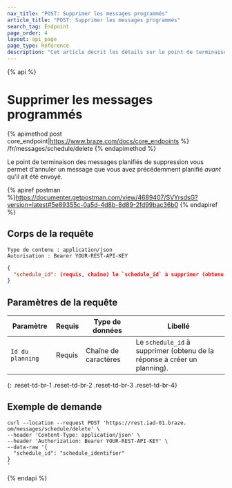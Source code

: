```yaml
---
nav_title: "POST: Supprimer les messages programmés"
article_title: "POST: Supprimer les messages programmés"
search_tag: Endpoint
page_order: 4
layout: api_page
page_type: Référence
description: "Cet article décrit les détails sur le point de terminaison Supprimer les messages planifiés Braze."
---
```


{% api %}
# Supprimer les messages programmés
{% apimethod post core_endpoint|https://www.braze.com/docs/core_endpoints %}
/fr/messages/schedule/delete
{% endapimethod %}

Le point de terminaison des messages planifiés de suppression vous permet d'annuler un message que vous avez précédemment planifié _avant_ qu'il ait été envoyé.

{% apiref postman %}https://documenter.getpostman.com/view/4689407/SVYrsdsG?version=latest#5e89355c-0a5d-4d8b-8d89-2fd99bac36b0 {% endapiref %}

## Corps de la requête

```
Type de contenu : application/json
Autorisation : Bearer YOUR-REST-API-KEY
```

```json
{
  "schedule_id": (requis, chaîne) le `schedule_id` à supprimer (obtenu de la réponse pour créer un planning)
}
```

## Paramètres de la requête

| Paramètre        | Requis | Type de données      | Libellé                                                                  |
| ---------------- | ------ | -------------------- | ------------------------------------------------------------------------ |
| `Id du planning` | Requis | Chaîne de caractères | Le `schedule_id` à supprimer (obtenu de la réponse à créer un planning). |
{: .reset-td-br-1 .reset-td-br-2 .reset-td-br-3  .reset-td-br-4}

## Exemple de demande
```
curl --location --request POST 'https://rest.iad-01.braze. om/messages/schedule/delete' \
--header 'Content-Type: application/json' \
--header 'Authorization: Bearer YOUR-REST-API-KEY' \
--data-raw '{
  "schedule_id": "schedule_identifier"
}
'
```

{% endapi %}

